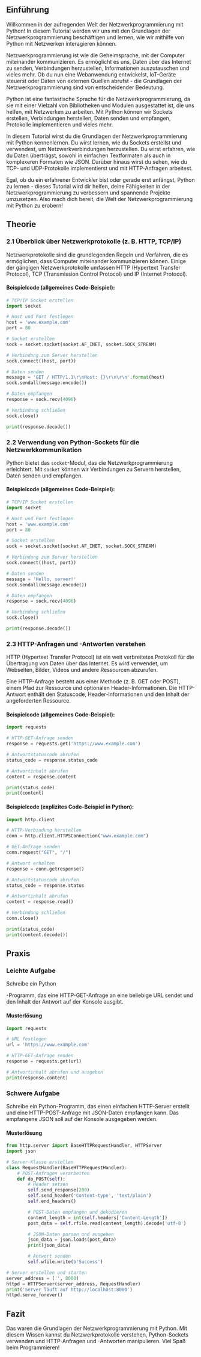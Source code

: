 ## Einführung

Willkommen in der aufregenden Welt der Netzwerkprogrammierung mit Python! In diesem Tutorial werden wir uns mit den Grundlagen der Netzwerkprogrammierung beschäftigen und lernen, wie wir mithilfe von Python mit Netzwerken interagieren können.

Netzwerkprogrammierung ist wie die Geheimsprache, mit der Computer miteinander kommunizieren. Es ermöglicht es uns, Daten über das Internet zu senden, Verbindungen herzustellen, Informationen auszutauschen und vieles mehr. Ob du nun eine Webanwendung entwickelst, IoT-Geräte steuerst oder Daten von externen Quellen abrufst - die Grundlagen der Netzwerkprogrammierung sind von entscheidender Bedeutung.

Python ist eine fantastische Sprache für die Netzwerkprogrammierung, da sie mit einer Vielzahl von Bibliotheken und Modulen ausgestattet ist, die uns helfen, mit Netzwerken zu arbeiten. Mit Python können wir Sockets erstellen, Verbindungen herstellen, Daten senden und empfangen, Protokolle implementieren und vieles mehr.

In diesem Tutorial wirst du die Grundlagen der Netzwerkprogrammierung mit Python kennenlernen. Du wirst lernen, wie du Sockets erstellst und verwendest, um Netzwerkverbindungen herzustellen. Du wirst erfahren, wie du Daten überträgst, sowohl in einfachen Textformaten als auch in komplexeren Formaten wie JSON. Darüber hinaus wirst du sehen, wie du TCP- und UDP-Protokolle implementierst und mit HTTP-Anfragen arbeitest.

Egal, ob du ein erfahrener Entwickler bist oder gerade erst anfängst, Python zu lernen - dieses Tutorial wird dir helfen, deine Fähigkeiten in der Netzwerkprogrammierung zu verbessern und spannende Projekte umzusetzen. Also mach dich bereit, die Welt der Netzwerkprogrammierung mit Python zu erobern!

## Theorie

### 2.1 Überblick über Netzwerkprotokolle (z. B. HTTP, TCP/IP)

Netzwerkprotokolle sind die grundlegenden Regeln und Verfahren, die es ermöglichen, dass Computer miteinander kommunizieren können. Einige der gängigen Netzwerkprotokolle umfassen HTTP (Hypertext Transfer Protocol), TCP (Transmission Control Protocol) und IP (Internet Protocol).

#### Beispielcode (allgemeines Code-Beispiel):
```python
# TCP/IP Socket erstellen
import socket

# Host und Port festlegen
host = 'www.example.com'
port = 80

# Socket erstellen
sock = socket.socket(socket.AF_INET, socket.SOCK_STREAM)

# Verbindung zum Server herstellen
sock.connect((host, port))

# Daten senden
message = 'GET / HTTP/1.1\r\nHost: {}\r\n\r\n'.format(host)
sock.sendall(message.encode())

# Daten empfangen
response = sock.recv(4096)

# Verbindung schließen
sock.close()

print(response.decode())
```

### 2.2 Verwendung von Python-Sockets für die Netzwerkkommunikation

Python bietet das `socket`-Modul, das die Netzwerkprogrammierung erleichtert. Mit `socket` können wir Verbindungen zu Servern herstellen, Daten senden und empfangen.

#### Beispielcode (allgemeines Code-Beispiel):
```python
# TCP/IP Socket erstellen
import socket

# Host und Port festlegen
host = 'www.example.com'
port = 80

# Socket erstellen
sock = socket.socket(socket.AF_INET, socket.SOCK_STREAM)

# Verbindung zum Server herstellen
sock.connect((host, port))

# Daten senden
message = 'Hello, server!'
sock.sendall(message.encode())

# Daten empfangen
response = sock.recv(4096)

# Verbindung schließen
sock.close()

print(response.decode())
```

### 2.3 HTTP-Anfragen und -Antworten verstehen

HTTP (Hypertext Transfer Protocol) ist ein weit verbreitetes Protokoll für die Übertragung von Daten über das Internet. Es wird verwendet, um Webseiten, Bilder, Videos und andere Ressourcen abzurufen.

Eine HTTP-Anfrage besteht aus einer Methode (z. B. GET oder POST), einem Pfad zur Ressource und optionalen Header-Informationen. Die HTTP-Antwort enthält den Statuscode, Header-Informationen und den Inhalt der angeforderten Ressource.

#### Beispielcode (allgemeines Code-Beispiel):
```python
import requests

# HTTP-GET-Anfrage senden
response = requests.get('https://www.example.com')

# Antwortstatuscode abrufen
status_code = response.status_code

# Antwortinhalt abrufen
content = response.content

print(status_code)
print(content)
```

#### Beispielcode (explizites Code-Beispiel in Python):
```python
import http.client

# HTTP-Verbindung herstellen
conn = http.client.HTTPSConnection("www.example.com")

# GET-Anfrage senden
conn.request("GET", "/")

# Antwort erhalten
response = conn.getresponse()

# Antwortstatuscode abrufen
status_code = response.status

# Antwortinhalt abrufen
content = response.read()

# Verbindung schließen
conn.close()

print(status_code)
print(content.decode())
```

## Praxis

### Leichte Aufgabe

Schreibe ein Python

-Programm, das eine HTTP-GET-Anfrage an eine beliebige URL sendet und den Inhalt der Antwort auf der Konsole ausgibt.

#### Musterlösung

```python
import requests

# URL festlegen
url = 'https://www.example.com'

# HTTP-GET-Anfrage senden
response = requests.get(url)

# Antwortinhalt abrufen und ausgeben
print(response.content)
```

### Schwere Aufgabe

Schreibe ein Python-Programm, das einen einfachen HTTP-Server erstellt und eine HTTP-POST-Anfrage mit JSON-Daten empfangen kann. Das empfangene JSON soll auf der Konsole ausgegeben werden.

#### Musterlösung

```python
from http.server import BaseHTTPRequestHandler, HTTPServer
import json

# Server-Klasse erstellen
class RequestHandler(BaseHTTPRequestHandler):
    # POST-Anfragen verarbeiten
    def do_POST(self):
        # Header setzen
        self.send_response(200)
        self.send_header('Content-type', 'text/plain')
        self.end_headers()

        # POST-Daten empfangen und dekodieren
        content_length = int(self.headers['Content-Length'])
        post_data = self.rfile.read(content_length).decode('utf-8')

        # JSON-Daten parsen und ausgeben
        json_data = json.loads(post_data)
        print(json_data)

        # Antwort senden
        self.wfile.write(b'Success')

# Server erstellen und starten
server_address = ('', 8000)
httpd = HTTPServer(server_address, RequestHandler)
print('Server läuft auf http://localhost:8000')
httpd.serve_forever()
```

## Fazit

Das waren die Grundlagen der Netzwerkprogrammierung mit Python. Mit diesem Wissen kannst du Netzwerkprotokolle verstehen, Python-Sockets verwenden und HTTP-Anfragen und -Antworten manipulieren. Viel Spaß beim Programmieren!